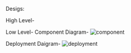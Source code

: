 Desigs:

High Level-

Low Level-
Component Diagram-
![component](https://user-images.githubusercontent.com/78848590/110652292-3ebb8200-81e2-11eb-9356-3d276e5f68e3.png)
 
Deployment Daigram-
![deployment](https://user-images.githubusercontent.com/78848590/110652514-7296a780-81e2-11eb-94d0-624132f8430e.png)

